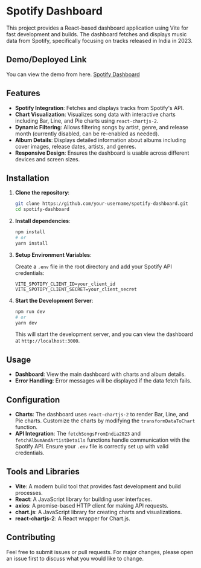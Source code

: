 # Spotify Dashboard

This project provides a React-based dashboard application using Vite for fast development and builds. The dashboard fetches and displays music data from Spotify, specifically focusing on tracks released in India in 2023.

## Demo/Deployed Link
You can view the demo from here. [Spotify Dashboard](https://spotify-dashboard-prakash-kumars-projects-22d56ce3.vercel.app/)

## Features

- **Spotify Integration**: Fetches and displays tracks from Spotify's API.
- **Chart Visualization**: Visualizes song data with interactive charts including Bar, Line, and Pie charts using `react-chartjs-2`.
- **Dynamic Filtering**: Allows filtering songs by artist, genre, and release month (currently disabled, can be re-enabled as needed).
- **Album Details**: Displays detailed information about albums including cover images, release dates, artists, and genres.
- **Responsive Design**: Ensures the dashboard is usable across different devices and screen sizes.

## Installation

1. **Clone the repository**:

   ```bash
   git clone https://github.com/your-username/spotify-dashboard.git
   cd spotify-dashboard
   ```

2. **Install dependencies**:

   ```bash
   npm install
   # or
   yarn install
   ```

3. **Setup Environment Variables**:

   Create a `.env` file in the root directory and add your Spotify API credentials:

   ```env
   VITE_SPOTIFY_CLIENT_ID=your_client_id
   VITE_SPOTIFY_CLIENT_SECRET=your_client_secret
   ```

4. **Start the Development Server**:

   ```bash
   npm run dev
   # or
   yarn dev
   ```

   This will start the development server, and you can view the dashboard at `http://localhost:3000`.

## Usage

- **Dashboard**: View the main dashboard with charts and album details.
- **Error Handling**: Error messages will be displayed if the data fetch fails.

## Configuration

- **Charts**: The dashboard uses `react-chartjs-2` to render Bar, Line, and Pie charts. Customize the charts by modifying the `transformDataToChart` function.
- **API Integration**: The `fetchSongsFromIndia2023` and `fetchAlbumAndArtistDetails` functions handle communication with the Spotify API. Ensure your `.env` file is correctly set up with valid credentials.

## Tools and Libraries

- **Vite**: A modern build tool that provides fast development and build processes.
- **React**: A JavaScript library for building user interfaces.
- **axios**: A promise-based HTTP client for making API requests.
- **chart.js**: A JavaScript library for creating charts and visualizations.
- **react-chartjs-2**: A React wrapper for Chart.js.

## Contributing

Feel free to submit issues or pull requests. For major changes, please open an issue first to discuss what you would like to change.
